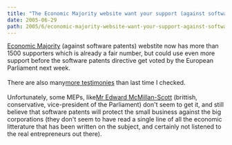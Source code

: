 ```yaml
---
title: "The Economic Majority website want your support (against software patents)"
date: 2005-06-29
path: 2005/6/economic-majority-website-want-your-support-against-software-patents
---
```


<a href="http://www.economic-majority.com/">Economic Majority</a> 
 (against software patents) webstite now has more than 1500 supporters which 
 is already a fair number, but could use even more support before the 
 software patents directive get voted by the European Parliament next 
 week.<br><br> 
  There are also many<a href="http://www.economic-majority.com/testimony/index.en.php">more
 testimonies</a> than last time I checked.<br><br> 
  Unfortunately, some MEPs, like<a href="mailto:emcmillanscott@europarl.eu.int">Mr Edward McMillan-Scott</a> 
 (brittish, conservative, vice-president of the Parliament) don't seem to get 
 it, and still believe that software patents will protect the small business 
 against the big corporations (they don't seem to have read a single line of 
 all the economic litterature that has been written on the subject, and 
 certainly not listened to the real entrepreneurs out there). 

